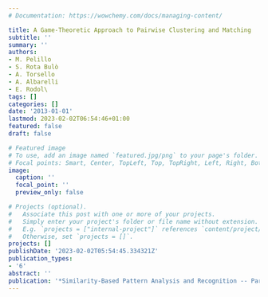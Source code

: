 ```yaml
---
# Documentation: https://wowchemy.com/docs/managing-content/

title: A Game-Theoretic Approach to Pairwise Clustering and Matching
subtitle: ''
summary: ''
authors:
- M. Pelillo
- S. Rota Bulò
- A. Torsello
- A. Albarelli
- E. Rodol\
tags: []
categories: []
date: '2013-01-01'
lastmod: 2023-02-02T06:54:46+01:00
featured: false
draft: false

# Featured image
# To use, add an image named `featured.jpg/png` to your page's folder.
# Focal points: Smart, Center, TopLeft, Top, TopRight, Left, Right, BottomLeft, Bottom, BottomRight.
image:
  caption: ''
  focal_point: ''
  preview_only: false

# Projects (optional).
#   Associate this post with one or more of your projects.
#   Simply enter your project's folder or file name without extension.
#   E.g. `projects = ["internal-project"]` references `content/project/deep-learning/index.md`.
#   Otherwise, set `projects = []`.
projects: []
publishDate: '2023-02-02T05:54:45.334321Z'
publication_types:
- '6'
abstract: ''
publication: '*Similarity-Based Pattern Analysis and Recognition -- Part III*'
---
```

